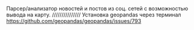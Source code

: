 Парсер/анализатор новостей и постов из соц. сетей с возможностью вывода на карту.
///////////////
Установка geopandas через терминал https://github.com/geopandas/geopandas/issues/793
